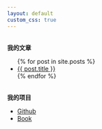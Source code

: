 ```yaml
---
layout: default
custom_css: true
---
```

<p><br /><b>我的文章</b></p>
  <ul class="posts">
    {% for post in site.posts %}
      <li class="list_item">
      <a href="{{ post.url }}">{{ post.title }}
      </a></li>
    {% endfor %}
  </ul>

<p><br /><b>我的项目</b></p>
<ul class="posts mylist">
  <li class="list_item"><a href="https://github.com/prudens">Github</a></li>
  <li class="list_item"><a href="http://billie66.github.com/TLCL/index.html">Book</a></li>
</ul>


